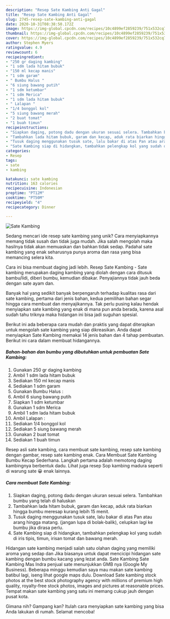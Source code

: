 ```yaml
---
description: "Resep Sate Kambing Anti Gagal"
title: "Resep Sate Kambing Anti Gagal"
slug: 2745-resep-sate-kambing-anti-gagal
date: 2020-10-31T08:38:50.172Z
image: https://img-global.cpcdn.com/recipes/10c4899ef2859239/751x532cq70/sate-kambing-foto-resep-utama.jpg
thumbnail: https://img-global.cpcdn.com/recipes/10c4899ef2859239/751x532cq70/sate-kambing-foto-resep-utama.jpg
cover: https://img-global.cpcdn.com/recipes/10c4899ef2859239/751x532cq70/sate-kambing-foto-resep-utama.jpg
author: Stephen Myers
ratingvalue: 4.9
reviewcount: 6
recipeingredient:
- "250 gr daging kambing"
- "1 sdm lada hitam bubuk"
- "150 ml kecap manis"
- "1 sdm garam"
- " Bumbu Halus "
- "6 siung bawang putih"
- "1 sdm ketumbar"
- "1 sdm Merica"
- "1 sdm lada hitam bubuk"
- " Lalapan "
- "1/4 bonggol kol"
- "5 siung bawang merah"
- "2 buat tomat"
- "1 buah timun"
recipeinstructions:
- "Siapkan daging, potong dadu dengan ukuran sesuai selera. Tambahkan bumbu yang telah di haluskan"
- "Tambahkan lada hitam bubuk, garam dan kecap, aduk rata biarkan hingga bumbu meresap kurang lebih 15 menit."
- "Tusuk daging menggunakan tusuk sate, lalu bakar di atas Pan atau arang hingga matang. (jangan lupa di bolak-balik), celupkan lagi ke bumbu jika dirasa perlu."
- "Sate Kambing siap di hidangkan, tambahkan pelengkap kol yang sudah di iris tipis, timun, irisan tomat dan bawang merah."
categories:
- Resep
tags:
- sate
- kambing

katakunci: sate kambing 
nutrition: 163 calories
recipecuisine: Indonesian
preptime: "PT12M"
cooktime: "PT50M"
recipeyield: "4"
recipecategory: Dinner

---
```



![Sate Kambing](https://img-global.cpcdn.com/recipes/10c4899ef2859239/751x532cq70/sate-kambing-foto-resep-utama.jpg)

Sedang mencari ide resep sate kambing yang unik? Cara menyiapkannya memang tidak susah dan tidak juga mudah. Jika salah mengolah maka hasilnya tidak akan memuaskan dan bahkan tidak sedap. Padahal sate kambing yang enak seharusnya punya aroma dan rasa yang bisa memancing selera kita.

Cara ini bisa membuat daging jadi lebih. Resep Sate Kambing - Sate kambing merupakan daging kambing yang diolah dengan cara ditusuk bambu/lidi, diberi bumbu, kemudian dibakar. Penyajiannya tidak jauh beda dengan sate ayam dan.

Banyak hal yang sedikit banyak berpengaruh terhadap kualitas rasa dari sate kambing, pertama dari jenis bahan, kedua pemilihan bahan segar hingga cara membuat dan menyajikannya. Tak perlu pusing kalau hendak menyiapkan sate kambing yang enak di mana pun anda berada, karena asal sudah tahu triknya maka hidangan ini bisa jadi suguhan spesial.


Berikut ini ada beberapa cara mudah dan praktis yang dapat diterapkan untuk mengolah sate kambing yang siap dikreasikan. Anda dapat menyiapkan Sate Kambing memakai 14 jenis bahan dan 4 tahap pembuatan. Berikut ini cara dalam membuat hidangannya.

<!--inarticleads1-->

##### Bahan-bahan dan bumbu yang dibutuhkan untuk pembuatan Sate Kambing:

1. Gunakan 250 gr daging kambing
1. Ambil 1 sdm lada hitam bubuk
1. Sediakan 150 ml kecap manis
1. Sediakan 1 sdm garam
1. Gunakan  Bumbu Halus :
1. Ambil 6 siung bawang putih
1. Siapkan 1 sdm ketumbar
1. Gunakan 1 sdm Merica
1. Ambil 1 sdm lada hitam bubuk
1. Ambil  Lalapan :
1. Sediakan 1/4 bonggol kol
1. Sediakan 5 siung bawang merah
1. Gunakan 2 buat tomat
1. Sediakan 1 buah timun


Resep asli sate kambing, cara membuat sate kambing, resep sate kambing dengan gambar, resep sate kambing enak. Cara Membuat Sate Kambing Bumbu Kecap Sederhana. Langkah pertama adalah memotong daging kambingnya berbentuk dadu. Lihat juga resep Sop kambing madura seperti di warung sate 😀 enak lainnya. 

<!--inarticleads2-->

##### Cara membuat Sate Kambing:

1. Siapkan daging, potong dadu dengan ukuran sesuai selera. Tambahkan bumbu yang telah di haluskan
1. Tambahkan lada hitam bubuk, garam dan kecap, aduk rata biarkan hingga bumbu meresap kurang lebih 15 menit.
1. Tusuk daging menggunakan tusuk sate, lalu bakar di atas Pan atau arang hingga matang. (jangan lupa di bolak-balik), celupkan lagi ke bumbu jika dirasa perlu.
1. Sate Kambing siap di hidangkan, tambahkan pelengkap kol yang sudah di iris tipis, timun, irisan tomat dan bawang merah.


Hidangan sate kambing menjadi salah satu olahan daging yang memiliki aroma yang sedap dan Jika biasanya untuk dapat mencicipi hidangan sate kambing dengan bumbu kacang yang lezat anda. Sate Kambing Sate Kambing Mas Indra penjual sate menunjukkan GMB nya (Google My Business). Beberapa minggu kemudian saya mau makan sate kambing batibul lagi, iseng lihat google maps dulu. Download Sate kambing stock photos at the best stock photography agency with millions of premium high quality, royalty-free stock photos, images and pictures at reasonable prices. Tempat makan sate kambing yang satu ini memang cukup jauh dengan pusat kota. 

Gimana nih? Gampang kan? Itulah cara menyiapkan sate kambing yang bisa Anda lakukan di rumah. Selamat mencoba!
